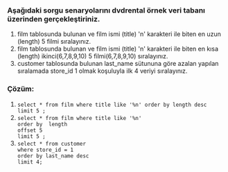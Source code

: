 ### Aşağıdaki sorgu senaryolarını dvdrental örnek veri tabanı üzerinden gerçekleştiriniz.

<ol>
<li>film tablosunda bulunan ve film ismi (title) 'n' karakteri ile biten en uzun (length) 5 filmi sıralayınız.
 </li>
<li>film tablosunda bulunan ve film ismi (title) 'n' karakteri ile biten en kısa (length) ikinci(6,7,8,9,10) 5 filmi(6,7,8,9,10) sıralayınız.
 </li>
<li>customer tablosunda bulunan last_name sütununa göre azalan yapılan sıralamada store_id 1 olmak koşuluyla ilk 4 veriyi sıralayınız.
 </li>
 </ol>

### Çözüm:

<ol>
<li><code>select * from film where title like '%n' order by length desc
limit 5 ;
</code></li>
<li><code>select * from film where title like '%n'
order by  length
offset 5
limit 5 ;
</code></li>
<li><code>select * from customer
where store_id = 1
order by last_name desc
limit 4;
</code></li>
 </ol>
